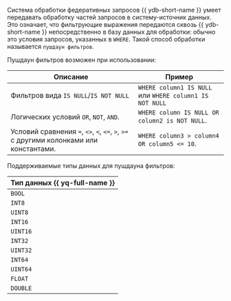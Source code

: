 Система обработки федеративных запросов {{ ydb-short-name }} умеет передавать обработку частей запросов в систему-источник данных. Это означает, что фильтрующие выражения передаются сквозь {{ ydb-short-name }} непосредственно в базу данных для обработки: обычно это условия запросов, указанных в `WHERE`. Такой способ обработки называется `пушдаун фильтров`.

Пушдаун фильтров возможен при использовании:

|Описание|Пример|
|---|---|
|Фильтров вида `IS NULL`/`IS NOT NULL`|`WHERE column1 IS NULL` или `WHERE column1 IS NOT NULL`|
|Логических условий `OR`, `NOT`, `AND`. |`WHERE column IS NULL OR column2 is NOT NULL`.|
|Условий сравнения `=`, `<>`, `<`, `<=`, `>`, `>=` c другими колонками или константами. |`WHERE column3 > column4 OR column5 <= 10`.|

Поддерживаемые типы данных для пушдауна фильтров:

|Тип данных {{ yq-full-name }}|
|----|
|`BOOL`|
|`INT8`|
|`UINT8`|
|`INT16`|
|`UINT16`|
|`INT32`|
|`UINT32`|
|`INT64`|
|`UINT64`|
|`FLOAT`|
|`DOUBLE`|
